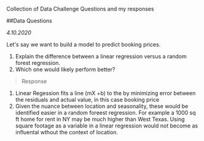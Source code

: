 Collection of Data Challenge Questions and my responses

##Data Questions

_4.10.2020_

Let's say we want to build a model to predict booking prices.
1. Explain the difference between a linear regression versus a random forest regression.
2. Which one would likely perform better?

> Response
1. Linear Regession fits a line (mX +b) to the by minimizing error between the residuals and actual value, in this case booking price
2. Given the nuance between location and seasonality, these would be identified easier in a random foreest regression. For example a 1000 sq ft home for rent in NY may be much higher than West Texas. Using square footage as a variable in a linear regression would not become as influental wthout the context of location.
